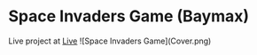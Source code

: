 <h1>Space Invaders Game (Baymax)</h1>
Live project at <a href="https://anca200.github.io/Space-Invaders-Game/">Live</a>
![Space Invaders Game](Cover.png)
